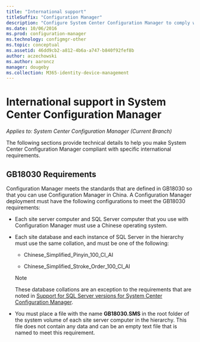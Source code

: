 ```yaml
---
title: "International support"
titleSuffix: "Configuration Manager"
description: "Configure System Center Configuration Manager to comply with specific international requirements."
ms.date: 10/06/2016
ms.prod: configuration-manager
ms.technology: configmgr-other
ms.topic: conceptual
ms.assetid: 46dd9cb2-a812-4b6a-a747-b840f92fef8b
author: aczechowski
ms.author: aaroncz
manager: dougeby
ms.collection: M365-identity-device-management
---
```

# International support in System Center Configuration Manager

*Applies to: System Center Configuration Manager (Current Branch)*

The following sections provide technical details to help you make System Center Configuration Manager compliant with specific international requirements.  

## GB18030 Requirements  
 Configuration Manager meets the standards that are defined in GB18030 so that you can use Configuration Manager in China. A Configuration Manager deployment must have the following configurations to meet the GB18030 requirements:  

-   Each site server computer and SQL Server computer that you use with Configuration Manager must use a Chinese operating system.  

-   Each site database and each instance of SQL Server in the hierarchy must use the same collation, and must be one of the following:  

    -   Chinese_Simplified_Pinyin_100_CI_AI  

    -   Chinese_Simplified_Stroke_Order_100_CI_AI  

    > [!NOTE]  
    >  These database collations are an exception to the requirements that are noted in [Support for SQL Server versions for System Center Configuration Manager](../../../core/plan-design/configs/support-for-sql-server-versions.md).  

-   You must place a file with the name **GB18030.SMS** in the root folder of the system volume of each site server computer in the hierarchy. This file does not contain any data and can be an empty text file that is named to meet this requirement.  
